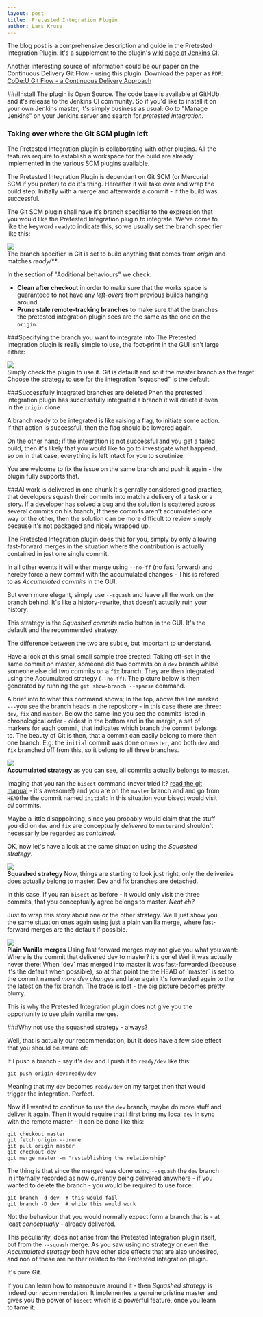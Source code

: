 ```yaml
---
layout: post
title:  Pretested Integration Plugin 
author: Lars Kruse
---
```


The blog post is a comprehensive description and guide in the Pretested Integration Plugin. It's a supplement to the plugin's [wiki page at Jenkins CI](https://wiki.jenkins-ci.org/display/JENKINS/Pretested+Integration+Plugin).

Another interesting source of information could be our paper on the Continuous Delivery Git Flow - using this plugin. Download the paper as `PDF`: [CoDe:U Git Flow - a Continuous Delivery Approach](http://www.praqma.com/resources/papers/git-flow)

###Install
The plugin is Open Source. The code base is available at GitHUb and it's release to the Jenkins CI community. So if you'd like to install it on your own Jenkins master, it's simply business as usual: Go to "Manage Jenkins" on your Jenkins server and search for _pretested integration_.


### Taking over where the Git SCM plugin left
The Pretested Integration plugin is collaborating with other plugins. All the features require to establish a workspace for the build are already implemented in the various SCM plugins available.

The Pretested Integration Plugin is dependant on Git SCM (or Mercurial SCM if you prefer) to do it's thing. Hereafter it will take over and wrap the build step: Initially with a merge and afterwards a commit - if the build was successful.


The Git SCM plugin shall have it's branch specifier to the expression that you would like the Pretested Integration plugin to integrate. We've come to like the keyword `ready`to indicate this, so we usually set the branch specifier like this:

<div class="stdcenter" style="width:560px;"><img src="/images/GitSCMBranchSpecifier.png"><br>
The branch specifier in Git is set to build anything that comes from <em>origin</em> and matches <em>ready/**</em>.</div>

In the section of "Additional behaviours" we check:

* __Clean after checkout__ in order to make sure that the works space is guaranteed to not have any _left-overs_ from previous builds hanging around.
* __Prune stale remote-tracking branches__ to make sure that the branches the pretested integration plugin sees are the same as the one on the `origin`.

###Specifying the branch you want to integrate into
The Pretested Integration plugin is really simple to use, the foot-print in the GUI isn't large either:

<div class="stdcenter" style="width:588px;"><img src="/images/PretestedIntegrationPlugin.png"><br>
Simply check the plugin to use it. Git is default and so it the master branch as the target. Choose the strategy to use for the integration "squashed" is the default.</div>

###Successfully integrated branches are deleted
Phen the pretested integration plugin has successfully integrated a branch it will delete it even in the `origin` clone

A branch ready to be integrated is like raising a flag, to initiate some action. If that action is successful, then the flag should be lowered again.

On the other hand; if the integration is not successful and you get a failed build, then it's likely that you would like to go to investigate what happend, so on in that case, everything is left intact for you to scrutinize.

You are welcome to fix the issue on the same branch and push it again - the plugin fully supports that.

###Al work is delivered in one chunk
It's genrally considered good practice, that developers squash their commits into match a delivery of a task or a story. If a developer has solved a bug and the solution is scattered across several commits on his branch, If these commits aren't accumulated one way or the other, then the solution can be more difficult to review simply because it's not packaged and nicely wrapped up.

The Pretested Integration plugin does this for you, simply by only allowing fast-forward merges in the situation where the contribution is actually contained in just one single commit.

In all other events it will either merge using `--no-ff` (no fast forward) and hereby force a new commit with the accumulated changes - This is refered to as _Accumulated commits_ in the GUI. 

But even more elegant, simply use `--squash` and leave all the work on the branch behind. It's like a history-rewrite, that doesn't actually ruin your history.

This strategy is the _Squashed commits_ radio button in the GUI. It's the default and the  recommended strategy.

The difference between the two are subtle, but important to understand.

Have a look at this small small sample tree created: Taking off-set in the same commit on master, someone did two commits on a `dev` branch whilse someone else did two commits on a `fix` branch. They are then integrated using the Accumulated strategy (`--no-ff`). The picture below is then generated by running the `git show-branch --sparse` command.

A brief into to what this command shows; In the top, above the line marked `---`you see the branch heads in the repository - in this case there are three: `dev`, `fix` and `master`.  Below the same line you see the commits listed in chronological order - oldest in the bottom and in the margin, a set of markers for each commit, that indicates which branch the commit belongs to. The beauty of Git is then, that a commit can easily belong to more then one branch. E.g. the `initial` commit was done on `master`, and both `dev` and `fix` branched off from this, so it belong to all three branches.

 
<div class="stdcenter" style="width:550px;"><img src="/images/LabNoFastForward.png"><br>
<b>Accumulated strategy</b> as you can see, all commits actually belongs to master.</div>

Imaging that you ran the `bisect` command (never tried it? [read the git manual](http://git-scm.com/book/en/Git-Tools-Debugging-with-Git) - it's awesome!) and you are on the `master` branch and and go from `HEAD`the the commit named `initial`: In this situation your bisect would visit _all_ commits.

Maybe a little disappointing, since you probably would claim that the stuff you did on `dev` and `fix` are conceptually _delivered_ to `master`and shouldn't necessarily be regarded as _contained_.

OK, now let's have a look at the same situation using the _Squashed strategy_.

<div class="stdcenter" style="width:550px;"><img src="/images/LabSquashed.png"><br>
<b>Squashed strategy</b> Now, things are starting to look just right, only the deliveries does actually belong to master. Dev and fix branches are detached.</div>

In this case, if you ran `bisect` as before - it would only visit the three commits, that you conceptually agree belongs to master. _Neat eh?_

Just to wrap this story about one or the other strategy. We'll just show you the same situation ones again using just a plain vanilla merge, where fast-forward merges are the default if possible.

<div class="stdcenter" style="width:550px;"><img src="/images/LabPlainvanilla.png"><br>
<b>Plain Vanilla merges</b> Using fast forward merges may not give you what you want: Where is the commit that delivered dev to master? it's gone! Well it was actually never there: When `dev` mas merged into master it was fast-forwarded (because it's the default  when possible), so at that point the the HEAD of `master` is set to the commit named <em>more dev changes</em> and later again it's forwarded again to the the latest on the fix branch. The trace is lost - the big picture becomes pretty blurry.</div>

This is why the Pretested Integration plugin does not give you the opportunity to use plain vanilla merges.

###Why not use the squashed strategy - always?

Well, that is actually our recommendation, but it does have a few side effect that you should be aware of:

If I push a branch - say it's `dev` and I push it to `ready/dev` like this:

    git push origin dev:ready/dev

Meaning that my `dev` becomes `ready/dev` on my target then that would trigger the integration. Perfect.

Now if I wanted to continue to use the `dev` branch, maybe do more stuff and deliver it again. Then it would require that I first bring my local `dev` in sync with the remote master - It can be done like this:

    git checkout master
    git fetch origin --prune
    git pull origin master
    git checkout dev
    git merge master -m "restablishing the relationship"

The thing is that since the merged was done using `--squash` the `dev` branch in internally recorded as now currently being delivered anywhere - if you wanted to delete the branch - you would be required to use force:

    git branch -d dev  # this would fail
    git branch -D dev  # while this would work

Not the behaviour that you would normally expect form a branch that is - at least _conceptually_ - already delivered.

This peculiarity, does not arise from the Pretested Integration plugin itself, but from the `--squash` merge. As you saw using no strategy or even the _Accumulated strategy_ both have other side effects that are also undesired, and non of these are neither related to the Pretested Integration plugin.

It's pure Git.

If you can learn how to manoeuvre around it - then _Squashed strategy_ is indeed our recommendation. It implementes a genuine pristine master and gives you the power of `bisect` which is a powerful feature, once you learn to tame it.

